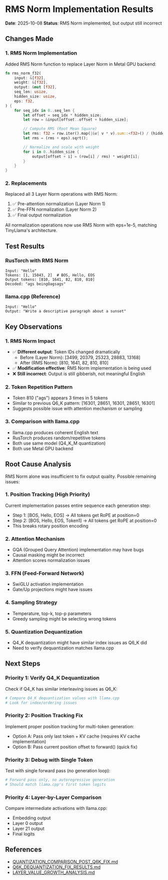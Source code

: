 # RMS Norm Implementation Results

**Date**: 2025-10-08
**Status**: RMS Norm implemented, but output still incorrect

## Changes Made

### 1. RMS Norm Implementation
Added RMS Norm function to replace Layer Norm in Metal GPU backend:

```rust
fn rms_norm_f32(
    input: &[f32],
    weight: &[f32],
    output: &mut [f32],
    seq_len: usize,
    hidden_size: usize,
    eps: f32,
) {
    for seq_idx in 0..seq_len {
        let offset = seq_idx * hidden_size;
        let row = &input[offset..offset + hidden_size];

        // Compute RMS (Root Mean Square)
        let rms: f32 = row.iter().map(|&v| v * v).sum::<f32>() / (hidden_size as f32);
        let rms = (rms + eps).sqrt();

        // Normalize and scale with weight
        for i in 0..hidden_size {
            output[offset + i] = (row[i] / rms) * weight[i];
        }
    }
}
```

### 2. Replacements
Replaced all 3 Layer Norm operations with RMS Norm:
1. ✅ Pre-attention normalization (Layer Norm 1)
2. ✅ Pre-FFN normalization (Layer Norm 2)
3. ✅ Final output normalization

All normalization operations now use RMS Norm with eps=1e-5, matching TinyLlama's architecture.

## Test Results

### RusTorch with RMS Norm
```
Input: "Hello"
Tokens: [1, 15043, 2]  # BOS, Hello, EOS
Output tokens: [810, 1641, 82, 810, 810]
Decoded: "ags beingOagsags"
```

### llama.cpp (Reference)
```
Input: "Hello"
Output: "Write a descriptive paragraph about a sunset"
```

## Key Observations

### 1. RMS Norm Impact
- ✅ **Different output**: Token IDs changed dramatically
  - Before (Layer Norm): [3499, 20379, 25323, 28883, 13168]
  - After (RMS Norm): [810, 1641, 82, 810, 810]
- ✅ **Modification effective**: RMS Norm implementation is being used
- ❌ **Still incorrect**: Output is still gibberish, not meaningful English

### 2. Token Repetition Pattern
- Token 810 ("ags") appears 3 times in 5 tokens
- Similar to previous Q6_K pattern: [16301, 28651, 16301, 28651, 16301]
- Suggests possible issue with attention mechanism or sampling

### 3. Comparison with llama.cpp
- llama.cpp produces coherent English text
- RusTorch produces random/repetitive tokens
- Both use same model (Q4_K_M quantization)
- Both use Metal GPU backend

## Root Cause Analysis

RMS Norm alone was insufficient to fix output quality. Possible remaining issues:

### 1. **Position Tracking** (High Priority)
Current implementation passes entire sequence each generation step:
- Step 1: [BOS, Hello, EOS] → All tokens get RoPE at position=0
- Step 2: [BOS, Hello, EOS, Token1] → All tokens get RoPE at position=0
- This breaks rotary position encoding

### 2. **Attention Mechanism**
- GQA (Grouped Query Attention) implementation may have bugs
- Causal masking might be incorrect
- Attention scores normalization issues

### 3. **FFN (Feed-Forward Network)**
- SwiGLU activation implementation
- Gate/Up projections might have issues

### 4. **Sampling Strategy**
- Temperature, top-k, top-p parameters
- Greedy sampling might be selecting wrong tokens

### 5. **Quantization Dequantization**
- Q4_K dequantization might have similar index issues as Q6_K did
- Need to verify dequantization matches llama.cpp

## Next Steps

### Priority 1: Verify Q4_K Dequantization
Check if Q4_K has similar interleaving issues as Q6_K:
```bash
# Compare Q4_K dequantization values with llama.cpp
# Look for index/ordering issues
```

### Priority 2: Position Tracking Fix
Implement proper position tracking for multi-token generation:
- Option A: Pass only last token + KV cache (requires KV cache implementation)
- Option B: Pass current position offset to forward() (quick fix)

### Priority 3: Debug with Single Token
Test with single forward pass (no generation loop):
```bash
# Forward pass only, no autoregressive generation
# Should match llama.cpp's first token logits
```

### Priority 4: Layer-by-Layer Comparison
Compare intermediate activations with llama.cpp:
- Embedding output
- Layer 0 output
- Layer 21 output
- Final logits

## References

- [QUANTIZATION_COMPARISON_POST_Q6K_FIX.md](QUANTIZATION_COMPARISON_POST_Q6K_FIX.md)
- [Q6K_DEQUANTIZATION_FIX_RESULTS.md](Q6K_DEQUANTIZATION_FIX_RESULTS.md)
- [LAYER_VALUE_GROWTH_ANALYSIS.md](LAYER_VALUE_GROWTH_ANALYSIS.md)
